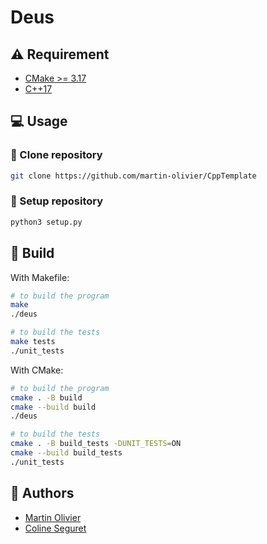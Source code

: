 # Deus

## :warning: Requirement

- [CMake >= 3.17](https://cmake.org/download/)
- [C++17](https://en.cppreference.com/w/cpp/17)

## :computer: Usage

### :rocket: Clone repository

```sh
git clone https://github.com/martin-olivier/CppTemplate
```

### :wrench: Setup repository

```sh
python3 setup.py
```

## :hammer: Build

With Makefile:
```sh
# to build the program
make
./deus

# to build the tests
make tests
./unit_tests
```

With CMake:
```sh
# to build the program
cmake . -B build
cmake --build build
./deus

# to build the tests
cmake . -B build_tests -DUNIT_TESTS=ON
cmake --build build_tests
./unit_tests
```

## :bust_in_silhouette: Authors

 - [Martin Olivier](https://github.com/martin-olivier)
 - [Coline Seguret](https://github.com/Cleopha)